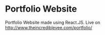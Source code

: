 # Portfolio Website
Portfolio Website made using React.JS. Live on http://www.theincrediblevee.com/portfolio/
